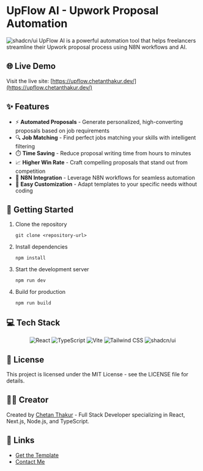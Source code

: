 # UpFlow AI - Upwork Proposal Automation

  <img src="https://upflow.chetanthakur.dev/lovable-uploads/d4b10973-99f4-4b22-a934-2f2eb6544791.png" alt="shadcn/ui" />
UpFlow AI is a powerful automation tool that helps freelancers streamline their Upwork proposal process using N8N workflows and AI.

## 🌐 Live Demo

Visit the live site: [https://upflow.chetanthakur.dev/](https://upflow.chetanthakur.dev/)

## ✨ Features

- ⚡ **Automated Proposals** - Generate personalized, high-converting proposals based on job requirements
- 🔍 **Job Matching** - Find perfect jobs matching your skills with intelligent filtering
- ⏱️ **Time Saving** - Reduce proposal writing time from hours to minutes
- 📈 **Higher Win Rate** - Craft compelling proposals that stand out from competition
- 🧩 **N8N Integration** - Leverage N8N workflows for seamless automation
- 🔄 **Easy Customization** - Adapt templates to your specific needs without coding

## 🚀 Getting Started

1. Clone the repository
   ```
   git clone <repository-url>
   ```

2. Install dependencies
   ```
   npm install
   ```

3. Start the development server
   ```
   npm run dev
   ```

4. Build for production
   ```
   npm run build
   ```

## 💻 Tech Stack

<div align="center">
  <img src="https://img.shields.io/badge/React-61DAFB?style=for-the-badge&logo=react&logoColor=black" alt="React" />
  <img src="https://img.shields.io/badge/TypeScript-3178C6?style=for-the-badge&logo=typescript&logoColor=white" alt="TypeScript" />
  <img src="https://img.shields.io/badge/Vite-646CFF?style=for-the-badge&logo=vite&logoColor=white" alt="Vite" />
  <img src="https://img.shields.io/badge/Tailwind_CSS-38B2AC?style=for-the-badge&logo=tailwind-css&logoColor=white" alt="Tailwind CSS" />
  <img src="https://img.shields.io/badge/shadcn/ui-000000?style=for-the-badge&logo=shadcnui&logoColor=white" alt="shadcn/ui" />
</div>

## 📄 License

This project is licensed under the MIT License - see the LICENSE file for details.

## 👨‍💻 Creator

Created by [Chetan Thakur](https://linktree.com/chetelise) - Full Stack Developer specializing in React, Next.js, Node.js, and TypeScript.

## 🔗 Links

- [Get the Template](https://tchetan.gumroad.com/l/upwork-automation-n8n-template)
- [Contact Me](https://linktree.com/chetelise)
